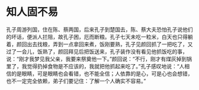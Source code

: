 # 知人固不易

孔子周游列国，住在陈、蔡两国，后来孔子到楚国去，陈、蔡大夫恐怕孔子说他们的坏话，便派人拦阻，故孔子困，厄而断粮。孔子七天未吃一粒米，白天也只得躺着，颜回出去找粮，弄到一点拿回来煮，饭刚要熟，孔子见颜回抓了一把吃了，又过了一会儿，饭熟了，颜回拜见后把饭送来，孔子装作没有看见他抓饭吃的事，说：“刚才我梦见我父亲，我要来祭奠他一下。”颜回说：“不行，刚才有煤灰掉到锅里了，我觉得扔掉食物是不应该的，我就把他抓起来吃了。”孔子感叹地说：“人相信的是眼睛，可是眼睛也会看错，也不能全信；人依靠的是心，可是心也会想错，也不一定完全依赖，弟子们要记住：了解一个人确实不容易。”
 